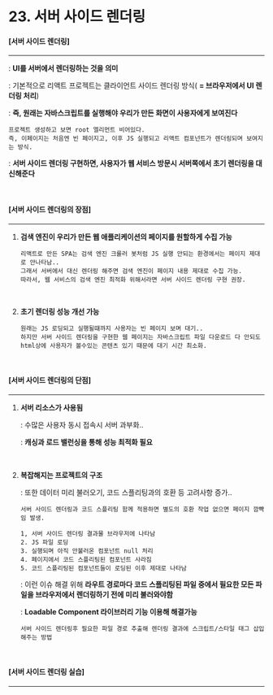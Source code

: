 # 23. 서버 사이드 렌더링

#### [서버 사이드 렌더링]

----

: **UI를 서버에서 렌더링하는 것을 의미**

: 기본적으로 리액트 프로젝트는 클라이언트 사이드 렌더링 방식( **= 브라우저에서 UI 렌더링 처리**)

: **즉, 원래는 자바스크립트를 실행해야 우리가 만든 화면이 사용자에게 보여진다**

```
프로젝트 생성하고 보면 root 엘리먼트 비어있다.
즉, 이페이지는 처음엔 빈 페이지고, 이후 JS 실행되고 리액트 컴포넌트가 렌더링되며 보여지는 방식.
```

: **서버 사이드 렌더링 구현하면, 사용자가 웹 서비스 방문시 서버쪽에서 초기 렌더링을 대신해준다**

<br>

#### [서버 사이드 렌더링의 장점]

-----

1. **검색 엔진이 우리가 만든 웹 애플리케이션의 페이지를 원할하게 수집 가능**

   ```
   리액트로 만든 SPA는 검색 엔진 크롤러 봇처럼 JS 실행 안되는 환경에서는 페이지 제대로 안나타남..
   그래서 서버에서 대신 렌더링 해주면 검색 엔진이 페이지 내용 제대로 수집 가능.
   따라서, 웹 서비스의 검색 엔진 최적화 위해서라면 서버 사이드 렌더링 구현 권장.
   ```

   <br>

2. **초기 렌더링 성능 개선 가능**

   ```
   원래는 JS 로딩되고 실행될떄까지 사용자는 빈 페이지 보며 대기..
   하지만 서버 사이드 렌더링을 구현한 웹 페이지는 자바스크립트 파일 다운로드 다 안되도 html상에 사용자가 볼수있는 콘텐츠 있기 때문에 대기 시간 최소화.
   ```

<br>

#### [서버 사이드 렌더링의 단점]

----

1. **서버 리소스가 사용됨**

   : 수많은 사용자 동시 접속시 서버 과부화..

   : **캐싱과 로드 밸런싱을 통해 성능 최적화 필요**

   <br>

2. **복잡해지는 프로젝트의 구조**

   : 또한 데이터 미리 불러오기, 코드 스플리팅과의 호환 등 고려사항 증가..

   ```
   서버 사이드 렌더링과 코드 스플리팅 함께 적용하면 별도의 호환 작업 없으면 페이지 깜빡임 발생.
   
   1, 서버 사이드 렌더링 결과물 브라우저에 나타남
   2. JS 파일 로딩
   3. 실행되며 아직 안불러온 컴포넌트 null 처리
   4. 페이지에서 코드 스플리팅된 컴포넌트 사라짐
   5. 코드 스플리팅된 컴포넌트들이 로딩된 이후 제대로 나타남
   ```

   : 이런 이슈 해결 위해 **라우트 경로마다 코드 스플리팅된 파일 중에서 필요한 모든 파일을 브라우저에서 렌더링하기 전에 미리 불러와야함**

   : **Loadable Component 라이브러리 기능 이용해 해결가능**

   ```
   서버 사이드 렌더링후 필요한 파일 경로 추출해 렌더링 결과에 스크립트/스타일 태그 삽입해주는 방법
   ```

<br>

#### [서버 사이드 렌더링 실습]

----

